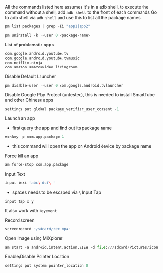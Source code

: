 All the commands listed here assumes it's in a adb shell, to execute the command without a shell, add `adb shell` to the front of each commands
Go to adb shell via `adb shell` and use this to list all the package names
```c
pm list packages | grep -Ei "app1|app2"
```
```c
pm uninstall -k --user 0 <package-name>
```

List of problematic apps
```c
com.google.android.youtube.tv
com.google.android.youtube.tvmusic
com.netflix.ninja
com.amazon.amazonvideo.livingroom
```

Disable Default Launcher
```c
pm disable-user --user 0 com.google.android.tvlauncher
```

Disable Google Play Protect (untested), this is needed to install SmartTube and other Chinese apps
```c
settings put global package_verifier_user_consent -1
```

Launch an app
- first query the app and find out its package name
```c
monkey -p com.app.package 1
```
- this command will open the app on Android device by package name

Force kill an app
```c
am force-stop com.app.package
```

Input Text
```c
input text "abc\ dcf\ "
```
- spaces needs to be escaped via `\`
Input Tap
```c
input tap x y
```
It also work with `keyevent`

Record screen
```c
screenrecord "/sdcard/rec.mp4"
```

Open Image using MiXplorer
```python
am start -a android.intent.action.VIEW -d file:///sdcard/Pictures/icon.png -timage/* com.mixplorer.silver/com.mixplorer.activities.ImageViewerActivity
```

Enable/Disable Pointer Location
```c
settings put system pointer_location 0
```